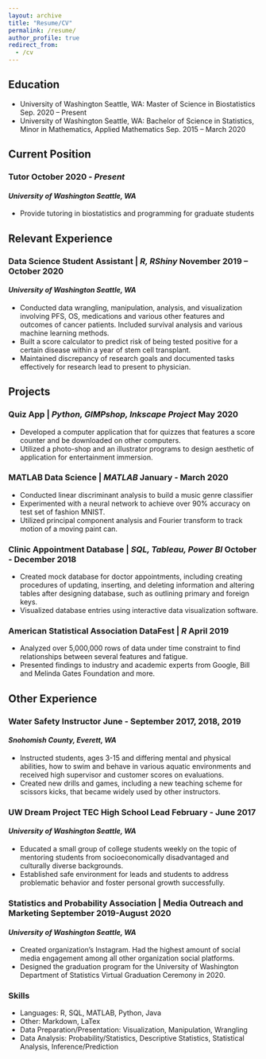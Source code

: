 ```yaml
---
layout: archive
title: "Resume/CV"
permalink: /resume/
author_profile: true
redirect_from:
  - /cv
---
```


## Education
* University of Washington Seattle, WA: 
Master of Science in Biostatistics 
Sep. 2020 – Present
* University of Washington Seattle, WA:
Bachelor of Science in Statistics, Minor in Mathematics, Applied Mathematics 
Sep. 2015 – March 2020

## Current Position
### Tutor October 2020 - *Present*
#### *University of Washington Seattle, WA*
* Provide tutoring in biostatistics and programming for graduate students

## Relevant Experience
### Data Science Student Assistant | *R, RShiny* November 2019 – October 2020
#### *University of Washington Seattle, WA*
* Conducted data wrangling, manipulation, analysis, and visualization involving PFS, OS, medications and various other features and outcomes of cancer patients. Included survival analysis and various machine learning methods.
* Built a score calculator to predict risk of being tested positive for a certain disease within a year of stem cell transplant.
* Maintained discrepancy of research goals and documented tasks effectively for research lead to present to physician.

## Projects
### Quiz App | *Python, GIMPshop, Inkscape Project* May 2020
* Developed a computer application that for quizzes that features a score counter and be downloaded on other computers.
* Utilized a photo-shop and an illustrator programs to design aesthetic of application for entertainment immersion.

### MATLAB Data Science | *MATLAB* January - March 2020
* Conducted linear discriminant analysis to build a music genre classifier
* Experimented with a neural network to achieve over 90% accuracy on test set of fashion MNIST.
* Utilized principal component analysis and Fourier transform to track motion of a moving paint can.

### Clinic Appointment Database | *SQL, Tableau, Power BI* October - December 2018
* Created mock database for doctor appointments, including creating procedures of updating, inserting, and deleting information and altering tables after designing database, such as outlining primary and foreign keys.
* Visualized database entries using interactive data visualization software.

### American Statistical Association DataFest | *R* April 2019
* Analyzed over 5,000,000 rows of data under time constraint to find relationships between several features and fatigue.
* Presented findings to industry and academic experts from Google, Bill and Melinda Gates Foundation and more.

## Other Experience
### Water Safety Instructor June - September 2017, 2018, 2019
#### *Snohomish County, Everett, WA*
* Instructed students, ages 3-15 and differing mental and physical abilities, how to swim and behave in various aquatic environments and received high supervisor and customer scores on evaluations.
* Created new drills and games, including a new teaching scheme for scissors kicks, that became widely used by other instructors.

### UW Dream Project TEC High School Lead February - June 2017
#### *University of Washington Seattle, WA*
* Educated a small group of college students weekly on the topic of mentoring students from socioeconomically disadvantaged and culturally diverse backgrounds.
* Established safe environment for leads and students to address problematic behavior and foster personal growth successfully.

### Statistics and Probability Association | Media Outreach and Marketing September 2019-August 2020
#### *University of Washington Seattle, WA*
* Created organization’s Instagram. Had the highest amount of social media engagement among all other organization social platforms.
* Designed the graduation program for the University of Washington Department of Statistics Virtual Graduation Ceremony in 2020.

### Skills

* Languages: R, SQL, MATLAB, Python, Java
* Other: Markdown, LaTex
* Data Preparation/Presentation: Visualization, Manipulation, Wrangling
* Data Analysis: Probability/Statistics, Descriptive Statistics, Statistical Analysis, Inference/Prediction

